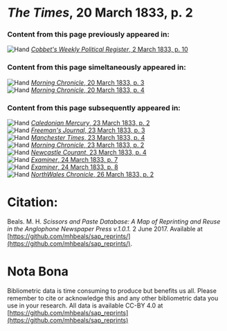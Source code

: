 # *The Times*, 20 March 1833, p. 2  
  
### Content from this page previously appeared in:  
![Hand](http://scissorsandpaste.net/wp-content/uploads/2017/06/smallhandpointer.png) [*Cobbet's Weekly Political Register*, 2 March 1833, p. 10](https://mhbeals.github.io/sap_html/Cobbet's-Weekly-Political-Register/Cobbet's-Weekly-Political-Register-2-March-1833-p-10)  
  
### Content from this page simeltaneously appeared in:  
![Hand](http://scissorsandpaste.net/wp-content/uploads/2017/06/smallhandpointer.png) [*Morning Chronicle*, 20 March 1833, p. 3](https://mhbeals.github.io/sap_html/Morning-Chronicle/Morning-Chronicle-20-March-1833-p-3)  
![Hand](http://scissorsandpaste.net/wp-content/uploads/2017/06/smallhandpointer.png) [*Morning Chronicle*, 20 March 1833, p. 4](https://mhbeals.github.io/sap_html/Morning-Chronicle/Morning-Chronicle-20-March-1833-p-4)  
  
### Content from this page subsequently appeared in:  
![Hand](http://scissorsandpaste.net/wp-content/uploads/2017/06/smallhandpointer.png) [*Caledonian Mercury*, 23 March 1833, p. 2](https://mhbeals.github.io/sap_html/Caledonian-Mercury/Caledonian-Mercury-23-March-1833-p-2)  
![Hand](http://scissorsandpaste.net/wp-content/uploads/2017/06/smallhandpointer.png) [*Freeman's Journal*, 23 March 1833, p. 3](https://mhbeals.github.io/sap_html/Freeman's-Journal/Freeman's-Journal-23-March-1833-p-3)  
![Hand](http://scissorsandpaste.net/wp-content/uploads/2017/06/smallhandpointer.png) [*Manchester Times*, 23 March 1833, p. 4](https://mhbeals.github.io/sap_html/Manchester-Times/Manchester-Times-23-March-1833-p-4)  
![Hand](http://scissorsandpaste.net/wp-content/uploads/2017/06/smallhandpointer.png) [*Morning Chronicle*, 23 March 1833, p. 2](https://mhbeals.github.io/sap_html/Morning-Chronicle/Morning-Chronicle-23-March-1833-p-2)  
![Hand](http://scissorsandpaste.net/wp-content/uploads/2017/06/smallhandpointer.png) [*Newcastle Courant*, 23 March 1833, p. 4](https://mhbeals.github.io/sap_html/Newcastle-Courant/Newcastle-Courant-23-March-1833-p-4)  
![Hand](http://scissorsandpaste.net/wp-content/uploads/2017/06/smallhandpointer.png) [*Examiner*, 24 March 1833, p. 7](https://mhbeals.github.io/sap_html/Examiner/Examiner-24-March-1833-p-7)  
![Hand](http://scissorsandpaste.net/wp-content/uploads/2017/06/smallhandpointer.png) [*Examiner*, 24 March 1833, p. 8](https://mhbeals.github.io/sap_html/Examiner/Examiner-24-March-1833-p-8)  
![Hand](http://scissorsandpaste.net/wp-content/uploads/2017/06/smallhandpointer.png) [*NorthWales Chronicle*, 26 March 1833, p. 2](https://mhbeals.github.io/sap_html/NorthWales-Chronicle/NorthWales-Chronicle-26-March-1833-p-2)  


# Citation: 

Beals. M. H. *Scissors and Paste Database: A Map of Reprinting and Reuse in the Anglophone Newspaper Press v.1.0.1.* 2 June 2017. Available at [https://github.com/mhbeals/sap_reprints/](https://github.com/mhbeals/sap_reprints/). 

# Nota Bona

Bibliometric data is time consuming to produce but benefits us all. Please remember to cite or acknowledge this and any other bibliometric data you use in your research. All data is available CC-BY 4.0 at [https://github.com/mhbeals/sap_reprints](https://github.com/mhbeals/sap_reprints)